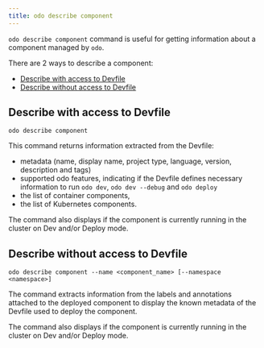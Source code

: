 ```yaml
---
title: odo describe component
---
```


`odo describe component` command is useful for getting information about a component managed by `odo`. 

There are 2 ways to describe a component:
- [Describe with access to Devfile](#describe-with-access-to-devfile)
- [Describe without access to Devfile](#describe-without-access-to-devfile)

## Describe with access to Devfile
```shell
odo describe component
```

This command returns information extracted from the Devfile:
- metadata (name, display name, project type, language, version, description and tags)
- supported odo features, indicating if the Devfile defines necessary information to run `odo dev`, `odo dev --debug` and `odo deploy`
- the list of container components,
- the list of Kubernetes components.

The command also displays if the component is currently running in the cluster on Dev and/or Deploy mode.

## Describe without access to Devfile
```shell
odo describe component --name <component_name> [--namespace <namespace>]
```

The command extracts information from the labels and annotations attached to the deployed component to display the known metadata of the Devfile used to deploy the component.

The command also displays if the component is currently running in the cluster on Dev and/or Deploy mode.
